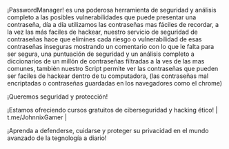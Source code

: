 ¡PasswordManager! es una poderosa herramienta de seguridad y análisis completo a las posibles vulnerabilidades que puede presentar una contraseña,
día a día utilizamos las contraseñas mas fáciles de recordar, a la vez las más faciles de hackear, nuestro servicio de seguridad de contraseñas
hace que elimines cada riesgo o vulnerabilidad de esas contraseñas inseguras mostrando un comentario con lo que le falta para ser segura, una
puntuación de seguridad y un análisis completo a diccionarios de un millón de contraseñas filtradas a la ves de las mas comunes, también nuestro
Script permite ver las contraseñas que pueden ser faciles de hackear dentro de tu computadora, (las contraseñas mal encriptadas o contraseñas guardadas
en los navegadores como el chrome)

¡Queremos seguridad y protección!

¡Estamos ofreciendo cursos gratuitos de ciberseguridad y hacking ético! | t.me/JohnnixGamer |

¡Aprenda a defenderse, cuidarse y proteger su privacidad en el mundo avanzado de la tegnología a diario!
